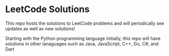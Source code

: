 # LeetCode Solutions
This repo hosts the solutions to LeetCode problems and will periodically see updates as well as new solutions!

Starting with the Python programming language initially, this repo will have solutions in other lanaguages such as Java, JavaScript, C++, Go, C#, and Dart
